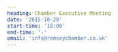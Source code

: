 ```yaml
---
heading: Chamber Executive Meeting
date: '2015-10-28'
start-time: '18:00'
end-time: '-'
email: 'info@romseychamber.co.uk'
---
```

